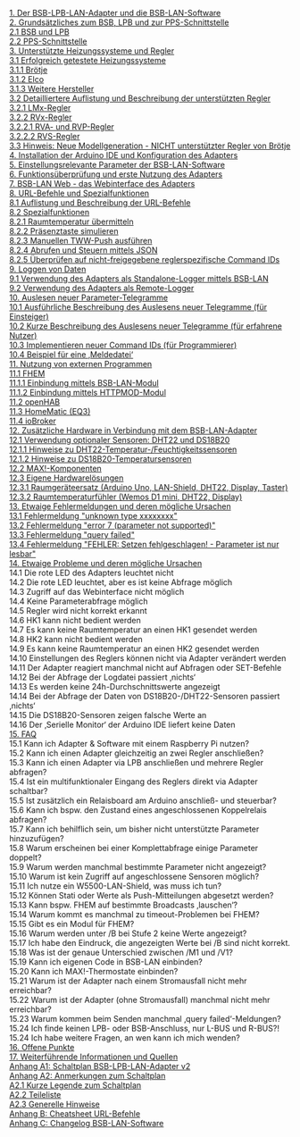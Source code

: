 [1. Der BSB-LPB-LAN-Adapter und die BSB-LAN-Software](kap01.md)  
[2. Grundsätzliches zum BSB, LPB und zur PPS-Schnittstelle](kap02.md)  
[2.1 BSB und LPB](kap02.md#21-bsb-und-lpb)  
[2.2 PPS-Schnittstelle](kap02.md#22-pps-schnittstelle)  
[3. Unterstützte Heizungssysteme und Regler](kap03.md)  
[3.1 Erfolgreich getestete Heizungssysteme](kap03.md#31-erfolgreich-getestete-heizungssysteme)  
[3.1.1 Brötje](kap03.md#311-brötje)  
[3.1.2 Elco](kap03.md#312-elco)  
[3.1.3 Weitere Hersteller](kap03.md#313-weitere-hersteller)  
[3.2 Detailliertere Auflistung und Beschreibung der unterstützten Regler](kap03.md#32-detailliertere-auflistung-und-beschreibung-der-unterstützten-regler)  
[3.2.1 LMx-Regler](kap03.md#321-lmx-regler)  
[3.2.2 RVx-Regler](kap03.md#322-rvx-regler)  
[3.2.2.1 RVA- und RVP-Regler](kap03.md#3221-rva--und-rvp-regler)  
[3.2.2.2 RVS-Regler](kap03.md#3222-rvs-regler)  
[3.3 Hinweis: Neue Modellgeneration - NICHT unterstützter Regler von Brötje](kap03.md#33-hinweis-neue-modellgeneration---nicht-unterstützter-regler-von-brötje)  
[4. Installation der Arduino IDE und Konfiguration des Adapters](kap04.md)  
[5. Einstellungsrelevante Parameter der BSB-LAN-Software](kap05.md)  
[6. Funktionsüberprüfung und erste Nutzung des Adapters](kap06.md)  
[7. BSB-LAN Web - das Webinterface des Adapters](kap07.md)  
[8. URL-Befehle und Spezialfunktionen](kap08.md)  
[8.1 Auflistung und Beschreibung der URL-Befehle](kap08.md#81-auflistung-und-beschreibung-der-url-befehle)  
[8.2 Spezialfunktionen](kap08.md#82-spezialfunktionen)  
[8.2.1 Raumtemperatur übermitteln](kap08m.d#821-raumtemperatur-übermitteln)  
[8.2.2 Präsenztaste simulieren](kap08.md#822-präsenztaste-simulieren)  
[8.2.3 Manuellen TWW-Push ausführen](kap08.md#823-manuellen-tww-push-ausführen)  
[8.2.4 Abrufen und Steuern mittels JSON](kap08.md#824-abrufen-und-steuer-mittels-json)  
[8.2.5 Überprüfen auf nicht-freigegebene reglerspezifische Command IDs](kap08.md#825-überprüfen-auf-nicht-freigegebene-reglerspezifische-command-ids)  
[9. Loggen von Daten](kap09.md)  
[9.1 Verwendung des Adapters als Standalone-Logger mittels BSB-LAN](kap09.md#91-verwendung-des-adapters-als-standalone-logger-mittels-bsb-lan)  
[9.2 Verwendung des Adapters als Remote-Logger](kap09.md#92-verwendung-des-adapters-als-remote-logger)  
[10. Auslesen neuer Parameter-Telegramme](kap10.md)  
[10.1 Ausführliche Beschreibung des Auslesens neuer Telegramme (für Einsteiger)](kap10.md#101-ausführliche-beschreibung-des-auslesens-neuer-telegramme-für-einsteiger)    
[10.2 Kurze Beschreibung des Auslesens neuer Telegramme (für erfahrene Nutzer)](kap10.md#102-kurze-beschreibung-des-auslesens-neuer-telegramme-für-erfahrene-nutzer)  
[10.3 Implementieren neuer Command IDs (für Programmierer)](kap10.md#103-implementieren-neuer-command-ids-für-programmierer)  
[10.4 Beispiel für eine ‚Meldedatei‘](kap10.md#104-beispiel-für-eine-meldedatei)  
[11. Nutzung von externen Programmen](kap11.md)  
[11.1 FHEM](kap11.md#111-fhem)  
[11.1.1 Einbindung mittels BSB-LAN-Modul](kap11.md#1111-einbindung-mittels-bsb-lan-modul)  
[11.1.2 Einbindung mittels HTTPMOD-Modul](kap11.md#1112-einbindung-mittels-httpmod-modul)  
[11.2 openHAB](kap11.md#112-openhab)  
[11.3 HomeMatic (EQ3)](kap11.md#113-homematic-eq3)  
[11.4 ioBroker](kap11.md#114-iobroker)  
[12. Zusätzliche Hardware in Verbindung mit dem BSB-LAN-Adapter](kap12.md)  
[12.1 Verwendung optionaler Sensoren: DHT22 und DS18B20](kap12.md#121-verwendung-optionaler-sensoren-dht22-und-ds18b20)  
[12.1.1 Hinweise zu DHT22-Temperatur-/Feuchtigkeitssensoren](kap12.md#1211-hinweise-zu-dht22-temperatur-feuchtigkeitssensoren)  
[12.1.2 Hinweise zu DS18B20-Temperatursensoren](kap12.md#1212-hinweise-zu-ds18b20-temperatursensoren)  
[12.2 MAX!-Komponenten](kap12.md#122-max-komponenten)  
[12.3 Eigene Hardwarelösungen](kap12.md#123-eigene-hardwarelösungen)  
[12.3.1 Raumgeräteersatz (Arduino Uno, LAN-Shield, DHT22, Display, Taster)](kap12.md#1231-raumgeräteersatz-arduino-uno-lan-shield-dht22-display-taster)  
[12.3.2 Raumtemperaturfühler (Wemos D1 mini, DHT22, Display)](kap12.md#1232-raumtemperaturfühler-wemos-d1-mini-dht22-display)  
[13. Etwaige Fehlermeldungen und deren mögliche Ursachen](kap13.md)  
[13.1 Fehlermeldung "unknown type xxxxxxxx"](kap13.md#131-fehlermeldung-unknown-type-xxxxxxxx)  
[13.2 Fehlermeldung "error 7 (parameter not supported)"](kap13.md#132-fehlermeldung-error-7-parameter-not-supported)  
[13.3 Fehlermeldung "query failed"](kap13.md#133-fehlermeldung-query-failed)  
[13.4 Fehlermeldung "FEHLER: Setzen fehlgeschlagen! - Parameter ist nur lesbar"](kap13.md#134-fehlermeldung-fehler-setzen-fehlgeschlagen-parameter-ist-nur-lesbar)  
[14. Etwaige Probleme und deren mögliche Ursachen](kap14.md)  
14.1 Die rote LED des Adapters leuchtet nicht  
14.2 Die rote LED leuchtet, aber es ist keine Abfrage möglich  
14.3 Zugriff auf das Webinterface nicht möglich  
14.4 Keine Parameterabfrage möglich  
14.5 Regler wird nicht korrekt erkannt  
14.6 HK1 kann nicht bedient werden  
14.7 Es kann keine Raumtemperatur an einen HK1 gesendet werden  
14.8 HK2 kann nicht bedient werden  
14.9 Es kann keine Raumtemperatur an einen HK2 gesendet werden  
14.10 Einstellungen des Reglers können nicht via Adapter verändert werden  
14.11 Der Adapter reagiert manchmal nicht auf Abfragen oder SET-Befehle  
14.12 Bei der Abfrage der Logdatei passiert ‚nichts‘  
14.13 Es werden keine 24h-Durchschnittswerte angezeigt  
14.14 Bei der Abfrage der Daten von DS18B20-/DHT22-Sensoren passiert ‚nichts‘  
14.15 Die DS18B20-Sensoren zeigen falsche Werte an  
14.16 Der ‚Serielle Monitor‘ der Arduino IDE liefert keine Daten  
[15. FAQ](kap15.md)  
15.1 Kann ich Adapter & Software mit einem Raspberry Pi nutzen?  
15.2 Kann ich einen Adapter gleichzeitig an zwei Regler anschließen?  
15.3 Kann ich einen Adapter via LPB anschließen und mehrere Regler abfragen?  
15.4 Ist ein multifunktionaler Eingang des Reglers direkt via Adapter schaltbar?  
15.5 Ist zusätzlich ein Relaisboard am Arduino anschließ- und steuerbar?  
15.6 Kann ich bspw. den Zustand eines angeschlossenen Koppelrelais abfragen?  
15.7 Kann ich behilflich sein, um bisher nicht unterstützte Parameter hinzuzufügen?  
15.8 Warum erscheinen bei einer Komplettabfrage einige Parameter doppelt?  
15.9 Warum werden manchmal bestimmte Parameter nicht angezeigt?  
15.10 Warum ist kein Zugriff auf angeschlossene Sensoren möglich?  
15.11 Ich nutze ein W5500-LAN-Shield, was muss ich tun?  
15.12 Können Stati oder Werte als Push-Mitteilungen abgesetzt werden?  
15.13 Kann bspw. FHEM auf bestimmte Broadcasts ‚lauschen‘?  
15.14 Warum kommt es manchmal zu timeout-Problemen bei FHEM?  
15.15 Gibt es ein Modul für FHEM?  
15.16 Warum werden unter /B bei Stufe 2 keine Werte angezeigt?  
15.17 Ich habe den Eindruck, die angezeigten Werte bei /B sind nicht korrekt.  
15.18 Was ist der genaue Unterschied zwischen /M1 und /V1?  
15.19 Kann ich eigenen Code in BSB-LAN einbinden?  
15.20 Kann ich MAX!-Thermostate einbinden?  
15.21 Warum ist der Adapter nach einem Stromausfall nicht mehr erreichbar?  
15.22 Warum ist der Adapter (ohne Stromausfall) manchmal nicht mehr erreichbar?  
15.23 Warum kommen beim Senden manchmal ‚query failed‘-Meldungen?  
15.24 Ich finde keinen LPB- oder BSB-Anschluss, nur L-BUS und R-BUS?!  
15.24 Ich habe weitere Fragen, an wen kann ich mich wenden?  
[16. Offene Punkte](kap16.md)  
[17. Weiterführende Informationen und Quellen](kap17.md)  
[Anhang A1: Schaltplan BSB-LPB-LAN-Adapter v2](anhang_a1.md)  
[Anhang A2: Anmerkungen zum Schaltplan](anhang_a2.md)  
[A2.1 Kurze Legende zum Schaltplan](anhang_a2.md#a21-kurze-legende-zum-schaltplan)  
[A2.2 Teileliste](anhang_a2.md#a22-teileliste)  
[A2.3 Generelle Hinweise](anhang_a2.md#a23-generelle-hinweise)  
[Anhang B: Cheatsheet URL-Befehle](anhang_b.md)  
[Anhang C: Changelog BSB-LAN-Software](anhang_c.md)  
